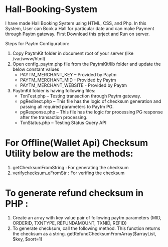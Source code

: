 # Hall-Booking-System
I have made Hall Booking System using HTML, CSS, and Php.
In this System, User can Book a Hall for particular date and can make Payment through Paytm gateway.
First Download this prject and Run on server.

Steps for Paytm Configuration:
 1. Copy PaytmKit folder in document root of your server (like /var/www/html)
 2. Open config_paytm.php file from the PaytmKit/lib folder and update the below constant values
    - PAYTM_MERCHANT_KEY – Provided by Paytm
    - PAYTM_MERCHANT_MID - Provided by Paytm
    - PAYTM_MERCHANT_WEBSITE - Provided by Paytm
 3. PaytmKit folder is having following files:
    - TxnTest.php – Testing transaction through Paytm gateway.
    - pgRedirect.php – This file has the logic of checksum generation and passing all required parameters to Paytm PG. 
    - pgResponse.php – This file has the logic for processing PG response after the transaction        processing.
    - TxnStatus.php – Testing Status Query API

# For Offline(Wallet Api) Checksum Utility below are the methods:
  1. getChecksumFromString : For generating the checksum
  2. verifychecksum_eFromStr : For verifing the checksum
  
# To generate refund checksum in PHP :
  1. Create an array with key value pair of following paytm parameters 
     (MID, ORDERID, TXNTYPE, REFUNDAMOUNT, TXNID, REFID)
  2. To generate checksum, call the following method. This function returns the checksum as a string.
     getRefundChecksumFromArray($arrayList, $key, $sort=1)
